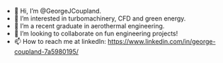 - 👋 Hi, I’m @GeorgeJCoupland.
- 👀 I’m interested in turbomachinery, CFD and green energy.
- 📒 I’m a recent graduate in aerothermal engineering. 
- 💞️ I’m looking to collaborate on fun engineering projects!
- 📫 How to reach me at linkedIn: https://www.linkedin.com/in/george-coupland-7a5980195/

<!---
GeorgeJCoupland/GeorgeJCoupland is a ✨ special ✨ repository because its `README.md` (this file) appears on your GitHub profile.
You can click the Preview link to take a look at your changes.
--->
